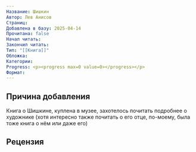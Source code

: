 ```yaml
---
Название: Шишкин
Автор: Лев Анисов
Страниц: 
Добавлена в базу: 2025-04-14
Прочитана: false
Начал читать: 
Закончил читать: 
Тип: "[[Книга]]"
Обложка: 
Категории: 
Progress: <p><progress max=0 value=0></progress></p>
Формат:
---
```

## Причина добавления

Книга о Шишкине, куплена в музее, захотелось почитать подробнее о художнике (хотя интересно также почитать о его отце, по-моему, была тоже книга о нём или даже его)

## Рецензия
